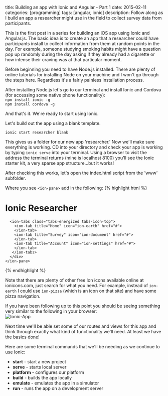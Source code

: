 title: Building an app with Ionic and Angular - Part 1
date: 2015-02-11
categories: [programming]
tags: [angular, ionic]
description: Follow along as I build an app a researcher might use in the field to collect survey data from participants.


This is the first post in a series for building an iOS app using Ionic
and Angular.js. The basic idea is to create an app that a researcher could have participants install to collect information from them at random points in the day. For example, someone studying smoking habits might have a question pop up randomly during the day asking if they already had a cigarette or how intense their craving was at that particular moment. 

Before beginning you need to have Node.js installed. There are plenty of online tutorials
for installing Node on your machine and I won't go through the steps
here. Regardless it's a fairly painless installation process. 

After installing Node.js let's go to our terminal and install Ionic and
Cordova (for accessing some native phone functionality):<br>
`npm install ionic -g`<br>
`npm install cordova -g`

And that's it. We're ready to start using Ionic. 

Let's build out the app using a blank template. 

`ionic start researcher blank`

This gives us a folder for our new app 'researcher.' Now we'll make sure
everything is working. CD into your directory and check your app is
working by typing `ionic serve` into your terminal. Using a browser to visit the address the terminal returns (mine is localhost 8100) you'll see the Ionic starter kit, a very sparse
app structure...but it works!

After checking this works, let's open the index.html script from the 'www' subfolder.

Where you see `<ion-pane>` add in the following:
{% highlight html %} 
   <ion-pane>
      <ion-header-bar class="bar-stable">
        <h1 class="title">Ionic Researcher</h1>
      </ion-header-bar>
      <ion-content>
      </ion-content>

      <ion-tabs class="tabs-energized tabs-icon-top">
        <ion-tab title="Home" icon="ion-earth" href="#">
        </ion-tab>
        <ion-tab title="Survey" icon="ion-document" href="#">
        </ion-tab>
        <ion-tab title="Account" icon="ion-settings" href="#">
        </ion-tab>
       </ion-tabs>
      </div>
    </ion-pane>
{% endhighlight %}

Note that there are plenty of other free Ion icons available online at
ionicons.com, just search for what you need. For example, instead of
`ion-earth` I could use `ion-pizza` (which is an icon on that site) and
have some pizza navigation.

If you have been following up to this point you should be seeing
something very similar to the following in your browser: <br>
![Ionic-App](/assets/media/Basic-Ionic-App.png)

Next time we'll be able set some of our routes and views for this app
and think through exactly what kind of functionality we'll need. At
least we have the basics done!

Here are some terminal commands that we'll be needing as we continue to
use Ionic:

* **start** - start a new project
* **serve** - starts local server
* **platform** - configures our platform
* **build** - builds the app locally
* **emulate** - emulates the app in a simulator
* **run** - runs the app on a development server
